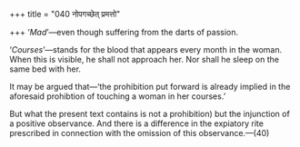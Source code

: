 +++
title = "040 नोपगच्छेत् प्रमत्तो"

+++
‘*Mad*’—even though suffering from the darts of passion.

‘*Courses*’—stands for the blood that appears every month in the woman.
When this is visible, he shall not approach her. Nor shall he sleep on
the same bed with her.

It may be argued that—‘the prohibition put forward is already implied in
the aforesaid prohibtion of touching a woman in her courses.’

But what the present text contains is not a prohibition) but the
injunction of a positive observance. And there is a difference in the
expiatory rite prescribed in connection with the omission of this
observance.—(40)


